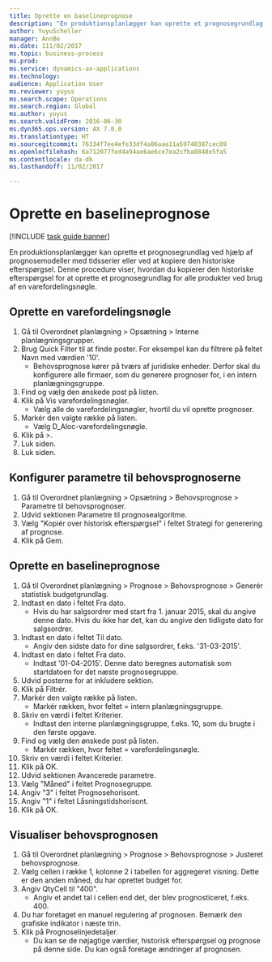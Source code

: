 ```yaml
--- 
title: Oprette en baselineprognose
description: "En produktionsplanlægger kan oprette et prognosegrundlag ved hjælp af prognosemodeller med tidsserier eller ved at kopiere den historiske efterspørgsel."
author: YuyuScheller
manager: AnnBe
ms.date: 111/02/2017
ms.topic: business-process
ms.prod: 
ms.service: dynamics-ax-applications
ms.technology: 
audience: Application User
ms.reviewer: yuyus
ms.search.scope: Operations
ms.search.region: Global
ms.author: yuyus
ms.search.validFrom: 2016-06-30
ms.dyn365.ops.version: AX 7.0.0
ms.translationtype: HT
ms.sourcegitcommit: 76334f7ee4efe33df4a86aaa11a59748387cec89
ms.openlocfilehash: 6a712077fed4a94ae6ae6ce7ea2cfba8848e5fa5
ms.contentlocale: da-dk
ms.lasthandoff: 11/02/2017

---
```

# <a name="create-a-baseline-forecast"></a>Oprette en baselineprognose

[!INCLUDE [task guide banner](../../includes/task-guide-banner.md)]

En produktionsplanlægger kan oprette et prognosegrundlag ved hjælp af prognosemodeller med tidsserier eller ved at kopiere den historiske efterspørgsel. Denne procedure viser, hvordan du kopierer den historiske efterspørgsel for at oprette et prognosegrundlag for alle produkter ved brug af en varefordelingsnøgle. 


## <a name="set-up-an-item-allocation-key"></a>Oprette en varefordelingsnøgle
1. Gå til Overordnet planlægning > Opsætning > Interne planlægningsgrupper.
2. Brug Quick Filter til at finde poster. For eksempel kan du filtrere på feltet Navn med værdien '10'.
    * Behovsprognose kører på tværs af juridiske enheder. Derfor skal du konfigurere alle firmaer, som du generere prognoser for, i en intern planlægningsgruppe.  
3. Find og vælg den ønskede post på listen.
4. Klik på Vis varefordelingsnøgler.
    * Vælg alle de varefordelingsnøgler, hvortil du vil oprette prognoser.  
5. Markér den valgte række på listen.
    * Vælg D_Aloc-varefordelingsnøgle.  
6. Klik på >.
7. Luk siden.
8. Luk siden.

## <a name="set-up-the-demand-forecasting-parameters"></a>Konfigurer parametre til behovsprognoserne
1. Gå til Overordnet planlægning > Opsætning > Behovsprognose > Parametre til behovsprognoser.
2. Udvid sektionen Parametre til prognosealgoritme.
3. Vælg "Kopiér over historisk efterspørgsel" i feltet Strategi for generering af prognose.
4. Klik på Gem.

## <a name="create-a-baseline-forecast"></a>Oprette en baselineprognose
1. Gå til Overordnet planlægning > Prognose > Behovsprognose > Generér statistisk budgetgrundlag.
2. Indtast en dato i feltet Fra dato.
    * Hvis du har salgsordrer med start fra 1. januar 2015, skal du angive denne dato. Hvis du ikke har det, kan du angive den tidligste dato for salgsordrer.  
3. Indtast en dato i feltet Til dato.
    * Angiv den sidste dato for dine salgsordrer, f.eks. '31-03-2015'.  
4. Indtast en dato i feltet Fra dato.
    * Indtast '01-04-2015'. Denne dato beregnes automatisk som startdatoen for det næste prognosegruppe.  
5. Udvid posterne for at inkludere sektion.
6. Klik på Filtrér.
7. Markér den valgte række på listen.
    * Markér rækken, hvor feltet = intern planlægningsgruppe.  
8. Skriv en værdi i feltet Kriterier.
    * Indtast den interne planlægningsgruppe, f.eks. 10, som du brugte i den første opgave.  
9. Find og vælg den ønskede post på listen.
    * Markér rækken, hvor feltet = varefordelingsnøgle.  
10. Skriv en værdi i feltet Kriterier.
11. Klik på OK.
12. Udvid sektionen Avancerede parametre.
13. Vælg "Måned" i feltet Prognosegruppe.
14. Angiv "3" i feltet Prognosehorisont.
15. Angiv "1" i feltet Låsningstidshorisont.
16. Klik på OK.

## <a name="visualize-the-demand-forecast"></a>Visualiser behovsprognosen
1. Gå til Overordnet planlægning > Prognose > Behovsprognose > Justeret behovsprognose.
2. Vælg cellen i række 1, kolonne 2 i tabellen for aggregeret visning. Dette er den anden måned, du har oprettet budget for.
3. Angiv QtyCell til "400".
    * Angiv et andet tal i cellen end det, der blev prognosticeret, f.eks. 400.  
4. Du har foretaget en manuel regulering af prognosen. Bemærk den grafiske indikator i næste trin.
5. Klik på Prognoselinjedetaljer.
    * Du kan se de nøjagtige værdier, historisk efterspørgsel og prognose på denne side. Du kan også foretage ændringer af prognosen.  


